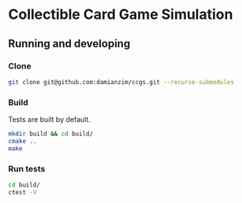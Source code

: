 # Collectible Card Game Simulation

## Running and developing

### Clone
```sh
git clone git@github.com:damianzim/ccgs.git --recurse-submodules
```

### Build
Tests are built by default.
```sh
mkdir build && cd build/
cmake ..
make
```
### Run tests
```sh
cd build/
ctest -V
```

